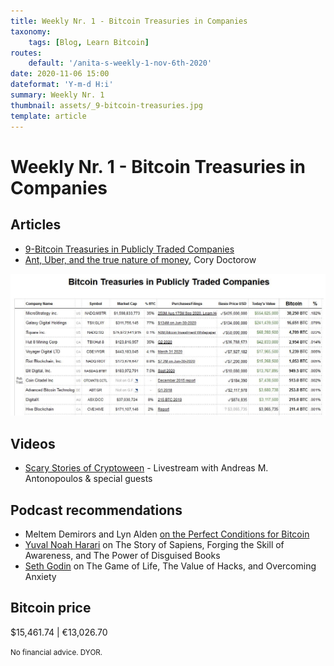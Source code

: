 ```yaml
---
title: Weekly Nr. 1 - Bitcoin Treasuries in Companies
taxonomy:
    tags: [Blog, Learn Bitcoin]
routes:
    default: '/anita-s-weekly-1-nov-6th-2020'
date: 2020-11-06 15:00
dateformat: 'Y-m-d H:i'
summary: Weekly Nr. 1
thumbnail: assets/_9-bitcoin-treasuries.jpg
template: article
---
```


# Weekly Nr. 1 - Bitcoin Treasuries in Companies

## Articles
- [9-Bitcoin Treasuries in Publicly Traded Companies](9-Bitcoin%20Treasuries%20in%20Publicly%20Traded%20Companies.md)
-  [Ant, Uber, and the true nature of money](https://pluralistic.net/2020/11/05/gotta-be-a-pony-under-there/#jack-ma), Cory Doctorow
  
![Bitcoin Treasuries](assets/_9-bitcoin-treasuries.jpg)

## Videos
-   [Scary Stories of Cryptoween](https://youtu.be/ZoirqYveaOs?t=51) - Livestream with Andreas M. Antonopoulos & special guests

## Podcast recommendations
-   Meltem Demirors and Lyn Alden [on the Perfect Conditions for Bitcoin](https://unchainedpodcast.com/why-bitcoin-now-meltem-demirors-and-lyn-alden-on-the-perfect-conditions-for-bitcoin/)
-   [Yuval Noah Harari](https://tim.blog/2020/10/27/yuval-noah-harari/) on The Story of Sapiens, Forging the Skill of Awareness, and The Power of Disguised Books
-   [Seth Godin](https://tim.blog/2020/10/26/seth-godin-the-practice/) on The Game of Life, The Value of Hacks, and Overcoming Anxiety

## Bitcoin price
$15,461.74 | €13,026.70

<small>No financial advice. DYOR.</small>